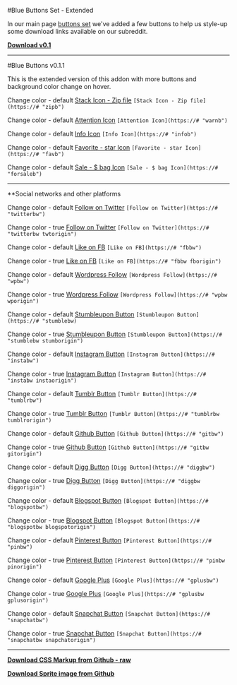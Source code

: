 #Blue Buttons Set - Extended

In our main page [buttons set](https://www.reddit.com/r/CamgirlLiveEditor/wiki/buttons) we've added a few buttons  to help us style-up some download links available on our subreddit.


**[Download v0.1](https://www.reddit.com/r/CamgirlLiveEditor/wiki/buttons#wiki_.2B.2Bblue_set_resources)**

***

#Blue Buttons v0.1.1

This is the extended version of this addon with more buttons and background color change on hover.

Change color - default [Stack Icon - Zip file](https://# "zipb") 
`[Stack Icon - Zip file](https://# "zipb")`

Change color - default [Attention Icon](https://# "warnb") 
`[Attention Icon](https://# "warnb")`

Change color - default [Info Icon](https://# "infob") 
`[Info Icon](https://# "infob")`

Change color - default [Favorite - star Icon](https://# "favb") 
`[Favorite - star Icon](https://# "favb")`

Change color - default [Sale - $ bag Icon](https://# "forsaleb") 
`[Sale - $ bag Icon](https://# "forsaleb")`

***

**Social networks and other platforms

Change color - default [Follow on Twitter](https://twitter.com/CSSMFC "twitterbw") 
`[Follow on Twitter](https://# "twitterbw")`

Change color - true [Follow on Twitter](https://twitter.com/CSSMFC "twitterbw twtorigin") 
`[Follow on Twitter](https://# "twitterbw twtorigin")`

Change color - default [Like on FB](https://www.facebook.com/no1adultwebdesign/ "fbbw") 
`[Like on FB](https://# "fbbw")`

Change color - true [Like on FB](https://www.facebook.com/no1adultwebdesign/ "fbbw fborigin") 
`[Like on FB](https://# "fbbw fborigin")`

Change color - default [Wordpress Follow](https://# "wpbw") 
`[Wordpress Follow](https://# "wpbw")`

Change color - true [Wordpress Follow](https://# "wpbw wporigin") 
`[Wordpress Follow](https://# "wpbw wporigin")`


Change color - default [Stumbleupon Button](https://# "stumblebw") 
`[Stumbleupon Button](https://# "stumblebw)`

Change color - true [Stumbleupon Button](https://# "stumblebw stumborigin") 
`[Stumbleupon Button](https://# "stumblebw stumborigin")`

Change color - default [Instagram Button](https://# "instabw") 
`[Instagram Button](https://# "instabw")`

Change color - true [Instagram Button](https://# "instabw instaorigin") 
`[Instagram Button](https://# "instabw instaorigin")`

Change color - default [Tumblr Button](https://yourcamgirleditor.tumblr.com/ "tumblrbw") 
`[Tumblr Button](https://# "tumblrbw")`

Change color - true [Tumblr Button](https://yourcamgirleditor.tumblr.com/ "tumblrbw tumblrorigin") 
`[Tumblr Button](https://# "tumblrbw tumblrorigin")`

Change color - default [Github Button](https://# "gitbw") 
`[Github Button](https://# "gitbw")`

Change color - true [Github Button](https://# "gitbw gitorigin") 
`[Github Button](https://# "gitbw gitorigin")`

Change color - default [Digg Button](https://# "diggbw") 
`[Digg Button](https://# "diggbw")`

Change color - true [Digg Button](https://# "diggbw diggorigin") 
`[Digg Button](https://# "diggbw diggorigin")`

Change color - default [Blogspot Button](https://# "blogspotbw") 
`[Blogspot Button](https://# "blogspotbw")`

Change color - true [Blogspot Button](https://# "blogspotbw blogspotorigin") 
`[Blogspot Button](https://# "blogspotbw blogspotorigin")`

Change color - default [Pinterest Button](https://# "pinbw") 
`[Pinterest Button](https://# "pinbw")`

Change color - true [Pinterest Button](https://# "pinbw pinorigin") 
`[Pinterest Button](https://# "pinbw pinorigin")`

Change color - default [Google Plus](https://plus.google.com/u/0/communities/116131155335403761882 "gplusbw") 
`[Google Plus](https://# "gplusbw")`

Change color - true [Google Plus](https://plus.google.com/u/0/communities/116131155335403761882 "gplusbw gplusorigin") 
`[Google Plus](https://# "gplusbw gplusorigin")`

Change color - default [Snapchat Button](https://# "snapchatbw") 
`[Snapchat Button](https://# "snapchatbw")`

Change color - true [Snapchat Button](https://# "snapchatbw snapchatorigin") 
`[Snapchat Button](https://# "snapchatbw snapchatorigin")`

***
**[Download CSS Markup from Github - raw](https://raw.githubusercontent.com/cssmfc/reddit/master/css "zipb")**

**[Download Sprite image from Github](https://raw.githubusercontent.com/cssmfc/reddit/master/btns.png "photo")**
